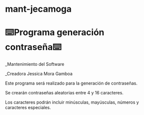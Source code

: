 # mant-jecamoga
# ⌨️Programa generación contraseña⌨️
_Mantenimiento del Software

_Creadora Jessica Mora Gamboa

Este programa será realizado para la generación de contraseñas.

Se crearán contraseñas aleatorias entre 4 y 16 caracteres.

Los caracteres podrán incluir minúsculas, mayúsculas, números y caracteres especiales.
